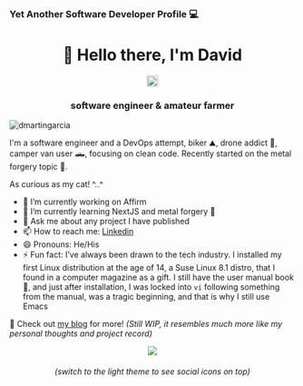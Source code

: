 ### Yet Another Software Developer Profile 💻


<h1 align="center">👋 Hello there, I'm David</h1>

<p align="center">
<a href=https://www.linkedin.com/in/david-martin-garcia target="blank"><img align="center" src=https://cdn.jsdelivr.net/npm/simple-icons@3.0.1/icons/linkedin.svg alt="david-martin-garcia" height="20" width="20" /></a>
</p>

<h3 align="center">software engineer & amateur farmer</h3>

<p align="left"> <img src="https://komarev.com/ghpvc/?username=dmartingarcia&label=Guests&color=green" alt="dmartingarcia" /></p>

I'm a software engineer and a DevOps attempt, biker ⛰️, drone addict 🚁, camper van user 🛻, focusing on clean code. Recently started on the metal forgery topic 🔨.

As curious as my cat! ^..^

- 🔭 I’m currently working on Affirm
- 🌱 I’m currently learning NextJS and metal forgery 🔨
- 💬 Ask me about any project I have published
- 📫 How to reach me: [Linkedin](https://www.linkedin.com/in/david-martin-garcia)
- 😄 Pronouns: He/His
- ⚡ Fun fact: I’ve always been drawn to the tech industry. I installed my first Linux distribution at the age of 14, a Suse Linux 8.1 distro, that I found in a computer magazine as a gift. I still have the user manual book 💙, and just after installation, I was locked into `vi` following something from the manual, was a tragic beginning, and that is why I still use Emacs

💬 Check out [my blog](https://dmartingarcia.com) for more! _(Still *WIP*, it resembles much more like my personal thoughts and project record)_

<p align="center"> <img src=https://github-readme-stats.vercel.app/api?username=dmartingarcia&count_private=true&show_icons=true&custom_title=My%20GitHub%20Stats&theme=ayu-mirage> </p>

<h6 align="center">(switch to the light theme to see social icons on top)</h6

<!--
**dmartingarcia/dmartingarcia** is a ✨ _special_ ✨ repository because its `README.md` (this file) appears on your GitHub profile.

Here are some ideas to get you started:

- 🔭 I’m currently working on ...
- 🌱 I’m currently learning ...
- 👯 I’m looking to collaborate on ...
- 🤔 I’m looking for help with ...
- 💬 Ask me about ...
- 📫 How to reach me: ...
- 😄 Pronouns: ...
- ⚡ Fun fact: ...
-->

